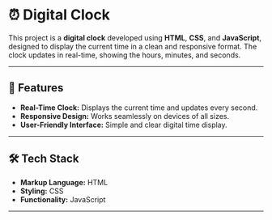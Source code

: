 # ⏰ Digital Clock

This project is a **digital clock** developed using **HTML**, **CSS**, and **JavaScript**, designed to display the current time in a clean and responsive format. The clock updates in real-time, showing the hours, minutes, and seconds.

---

## 📱 Features

- **Real-Time Clock:** Displays the current time and updates every second.  
- **Responsive Design:** Works seamlessly on devices of all sizes.  
- **User-Friendly Interface:** Simple and clear digital time display.

---

## 🛠️ Tech Stack

- **Markup Language:** HTML  
- **Styling:** CSS  
- **Functionality:** JavaScript  

---
